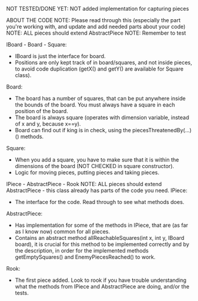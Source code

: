 NOT TESTED/DONE YET:
NOT added implementation for capturing pieces


ABOUT THE CODE
NOTE: Please read through this (especially the part you're working with, and update and add needed parts about your code)
NOTE: ALL pieces should extend AbstractPiece
NOTE: Remember to test

IBoard - Board - Square:
- IBoard is just the interface for board.
- Positions are only kept track of in board/squares, and not inside pieces, to avoid code duplication (getX() and getY() are available for Square class).

Board:
* The board has a number of squares, that can be put anywhere inside the bounds of the board. You must always have a square in each position of the board.
* The board is always square (operates with dimension variable, instead of x and y, because x==y).
* Board can find out if king is in check, using the piecesThreatenedBy(...)() methods.

Square:
* When you add a square, you have to make sure that it is within the dimensions of the board (NOT CHECKED in square constructor).
* Logic for moving pieces, putting pieces and taking pieces.


IPiece - AbstractPiece - Rook
NOTE: ALL pieces should extend AbstractPiece - this class already has parts of the code you need.
IPiece:
* The interface for the code. Read through to see what methods does.

AbstractPiece:
* Has implementation for some of the methods in IPiece, that are (as far as I know now) common for all pieces. 
* Contains an abstract method allReachableSquares(int x, int y, IBoard board), it is crucial for this method to be 
implemented correctly and by the description, in order for the implemented methods getEmptySquares() and EnemyPiecesReached() to work.

Rook:
* The first piece added. Look to rook if you have trouble understanding what the methods from IPiece and AbstractPiece are doing, and/or the tests.